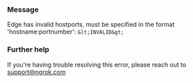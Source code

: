 
### Message
Edge has invalid hostports, must be specified in the format 'hostname:portnumber': `&lt;INVALID&gt;`

### Further help
If you're having trouble resolving this error, please reach out to [support@ngrok.com](mailto:support@ngrok.com?subject=Help%20with%20ERR_NGROK_7104)

